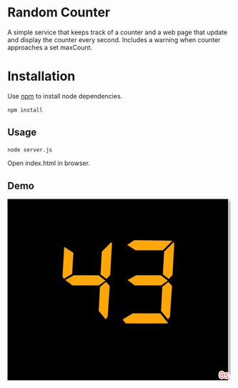 # Random Counter
A simple service that keeps track of a counter and a web page that update and display the counter every second. Includes a warning when counter approaches a set maxCount.

# Installation
Use [npm](https://www.npmjs.com/get-npm) to install node dependencies.
```bash
npm install
```

## Usage
```bash
node server.js
```
Open index.html in browser.

## Demo
![Demo](simple-counter-demo.gif)